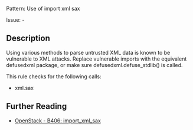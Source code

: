 Pattern: Use of import xml sax

Issue: -

## Description

Using various methods to parse untrusted XML data is known to be vulnerable to
XML attacks. Replace vulnerable imports with the equivalent defusedxml
package, or make sure defusedxml.defuse_stdlib() is called.

This rule checks for the following calls:

  - xml.sax

## Further Reading

* [OpenStack - B406: import_xml_sax](https://docs.openstack.org/developer/bandit/api/bandit.blacklists.html#b406-import-xml-sax)
